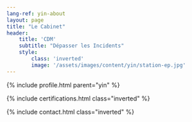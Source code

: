 ```yaml
---
lang-ref: yin-about
layout: page
title: "Le Cabinet"
header:
    title: 'CDM'
    subtitle: "Dépasser les Incidents"
    style:
        class: 'inverted'
        image: '/assets/images/content/yin/station-ep.jpg'
---
```


{% include profile.html parent="yin" %}

{% include certifications.html class="inverted" %}

{% include contact.html class="inverted" %}
